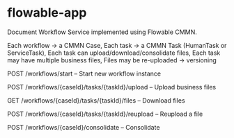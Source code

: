# flowable-app
Document Workflow Service implemented using Flowable CMMN. 

Each workflow → a CMMN Case, 
Each task → a CMMN Task (HumanTask or ServiceTask), 
Each task can upload/download/consolidate files, 
Each task may have multiple business files, 
Files may be re-uploaded → versioning

POST /workflows/start – Start new workflow instance

POST /workflows/{caseId}/tasks/{taskId}/upload – Upload business files

GET /workflows/{caseId}/tasks/{taskId}/files – Download files

POST /workflows/{caseId}/tasks/{taskId}/reupload – Reupload a file

POST /workflows/{caseId}/consolidate – Consolidate
